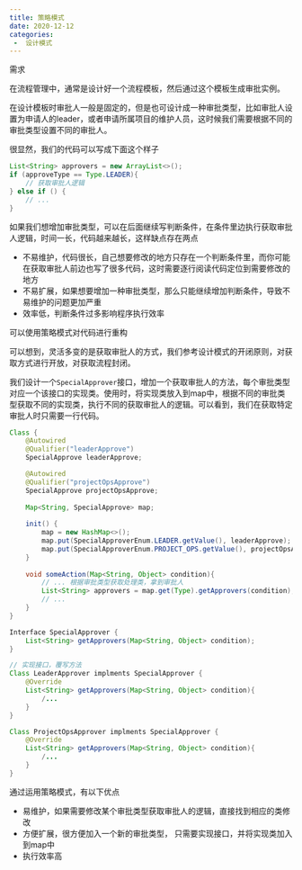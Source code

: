 ```yaml
---
title: 策略模式
date: 2020-12-12
categories:
 -  设计模式
---
```


需求

在流程管理中，通常是设计好一个流程模板，然后通过这个模板生成审批实例。

在设计模板时审批人一般是固定的，但是也可设计成一种审批类型，比如审批人设置为申请人的leader，或者申请所属项目的维护人员，这时候我们需要根据不同的审批类型设置不同的审批人。

很显然，我们的代码可以写成下面这个样子

```java
List<String> approvers = new ArrayList<>();
if (approveType == Type.LEADER){
	// 获取审批人逻辑
} else if () {
	// ...
}
```

如果我们想增加审批类型，可以在后面继续写判断条件，在条件里边执行获取审批人逻辑，时间一长，代码越来越长，这样缺点存在两点

- 不易维护，代码很长，自己想要修改的地方只存在一个判断条件里，而你可能在获取审批人前边也写了很多代码，这时需要逐行阅读代码定位到需要修改的地方
- 不易扩展，如果想要增加一种审批类型，那么只能继续增加判断条件，导致不易维护的问题更加严重
- 效率低，判断条件过多影响程序执行效率

可以使用策略模式对代码进行重构

可以想到，灵活多变的是获取审批人的方式，我们参考设计模式的开闭原则，对获取方式进行开放，对获取流程封闭。

我们设计一个`SpecialApprover`接口，增加一个获取审批人的方法，每个审批类型对应一个该接口的实现类。使用时，将实现类放入到map中，根据不同的审批类型获取不同的实现类，执行不同的获取审批人的逻辑。可以看到，我们在获取特定审批人时只需要一行代码。

```java
Class {
	@Autowired
    @Qualifier("leaderApprove")
    SpecialApprove leaderApprove;

    @Autowired
    @Qualifier("projectOpsApprove")
    SpecialApprove projectOpsApprove;
    
    Map<String, SpecialApprove> map;
	
	init() {
		map = new HashMap<>();
        map.put(SpecialApproverEnum.LEADER.getValue(), leaderApprove);
        map.put(SpecialApproverEnum.PROJECT_OPS.getValue(), projectOpsApprove);
	}
	
    void someAction(Map<String, Object> condition){
    	// ... 根据审批类型获取处理类，拿到审批人
    	List<String> approvers = map.get(Type).getApprovers(condition);
    	// ...
    }
}

Interface SpecialApprover {
	List<String> getApprovers(Map<String, Object> condition);
}

// 实现接口，覆写方法
Class LeaderApprover implments SpecialApprover {
	@Override
	List<String> getApprovers(Map<String, Object> condition){
		/...
	}
}

Class ProjectOpsApprover implments SpecialApprover {
	@Override
	List<String> getApprovers(Map<String, Object> condition){
		/...
	}
}
```

通过运用策略模式，有以下优点

- 易维护，如果需要修改某个审批类型获取审批人的逻辑，直接找到相应的类修改
- 方便扩展，很方便加入一个新的审批类型， 只需要实现接口，并将实现类加入到map中
- 执行效率高